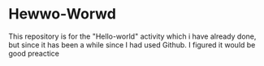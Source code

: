 # Hewwo-Worwd
This repository is for the "Hello-world" activity which i have already done, but since it has been a while since I had used Github. I figured it would be good preactice
